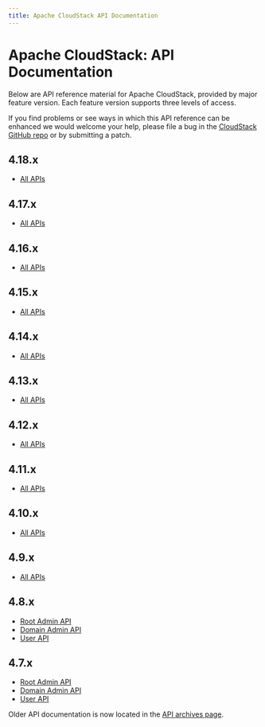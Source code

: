 ```yaml
---
title: Apache CloudStack API Documentation
---
```


<div class="row">

<div class="col-lg-12">

<div class="page-header">

<h1 id="indicators">Apache CloudStack: API Documentation</h1>

</div>

</div>

</div>

Below are API reference material for Apache CloudStack, provided by major feature version.  Each feature version supports three levels of access.

If you find problems or see ways in which this API reference can be enhanced
we would welcome your help, please file a bug in the
[CloudStack GitHub repo](https://github.com/apache/cloudstack)
or by submitting a patch.

## 4.18.x

* [All APIs](api/apidocs-4.18/index.html)

## 4.17.x

* [All APIs](api/apidocs-4.17/index.html)

## 4.16.x

* [All APIs](api/apidocs-4.16/index.html)

## 4.15.x

* [All APIs](api/apidocs-4.15/index.html)

## 4.14.x

* [All APIs](api/apidocs-4.14/index.html)

## 4.13.x

* [All APIs](api/apidocs-4.13/index.html)

## 4.12.x

* [All APIs](api/apidocs-4.12/index.html)

## 4.11.x

* [All APIs](api/apidocs-4.11/index.html)

## 4.10.x

* [All APIs](api/apidocs-4.10/index.html)

## 4.9.x

* [All APIs](api/apidocs-4.9/index.html)

## 4.8.x

* [Root Admin API](api/apidocs-4.8/TOC_Root_Admin.html)
* [Domain Admin API](api/apidocs-4.8/TOC_Domain_Admin.html)
* [User API](api/apidocs-4.8/TOC_User.html)

## 4.7.x

* [Root Admin API](api/apidocs-4.7/TOC_Root_Admin.html)
* [Domain Admin API](api/apidocs-4.7/TOC_Domain_Admin.html)
* [User API](api/apidocs-4.7/TOC_User.html)


Older API documentation is now located in the <a href="api_archives.html">API archives page</a>.
